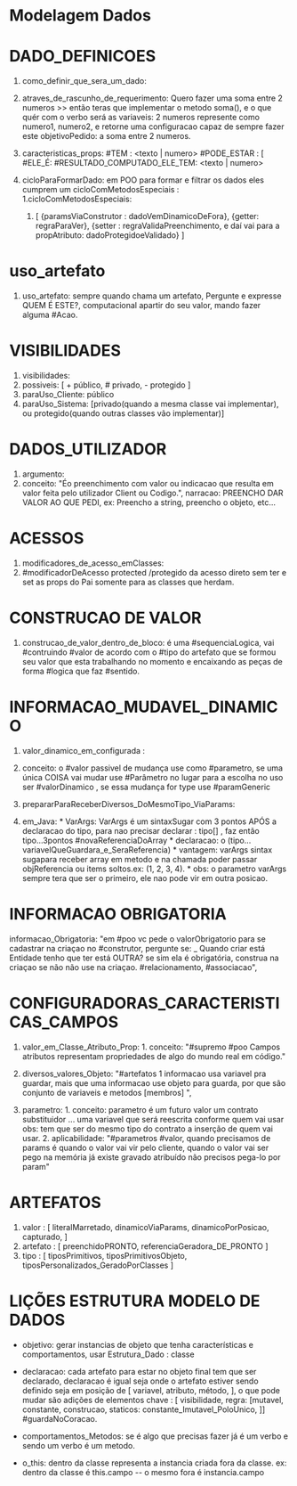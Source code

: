 # Modelagem Dados

# DADO_DEFINICOES
1. como_definir_que_sera_um_dado:
  1. atraves_de_rascunho_de_requerimento: Quero fazer uma soma entre 2 numeros >> então teras que implementar o metodo soma(), e o que quér com o verbo será as variaveis: 2 numeros represente como numero1, numero2, e retorne uma configuracao capaz de sempre fazer este objetivoPedido: a soma entre 2 numeros.

  2. caracteristicas_props:
    #TEM : <texto | numero>
    #PODE_ESTAR : <logico > [
    #ELE_É:  <enum>
    #RESULTADO_COMPUTADO_ELE_TEM: <texto | numero>

2. cicloParaFormarDado: em POO para formar e filtrar os dados eles cumprem um cicloComMetodosEspeciais :
  1.cicloComMetodosEspeciais:
    1. [
      {paramsViaConstrutor : dadoVemDinamicoDeFora},
      {getter: regraParaVer},
      {setter : regraValidaPreenchimento, e daí vai para a propAtributo: dadoProtegidoeValidado}
    ]


# uso_artefato
  1. uso_artefato: sempre quando chama um artefato, Pergunte e expresse QUEM É ESTE?, computacional apartir do seu valor, mando fazer alguma #Acao.


# VISIBILIDADES
1. visibilidades:
  1. possiveis: [ + público, # privado, - protegido ]
  2. paraUso_Cliente: público
  3. paraUso_Sistema: [privado(quando a mesma classe vai implementar), ou protegido(quando outras classes vão implementar)]


# DADOS_UTILIZADOR
1. argumento:
  1. conceito: "Éo preenchimento com valor ou indicacao que resulta em valor feita pelo utilizador Client ou Codigo.", narracao: PREENCHO DAR VALOR AO QUE PEDI, ex: Preencho a string, preencho o objeto, etc...

# ACESSOS
1. modificadores_de_acesso_emClasses:
  1. #modificadorDeAcesso protected /protegido da acesso direto sem ter e set as props do Pai somente para as classes que herdam.

# CONSTRUCAO DE VALOR
1. construcao_de_valor_dentro_de_bloco: é uma #sequenciaLogica, vai #contruindo #valor de acordo com o #tipo do artefato que se formou seu valor que esta trabalhando no momento e encaixando as peças de forma #logica que faz #sentido.


# INFORMACAO_MUDAVEL_DINAMICO
1. valor_dinamico_em_configurada :
  1. conceito:  o #valor passivel de mudança use como #parametro, se uma única COISA vai mudar use #Parâmetro no lugar para a escolha no uso  ser #valorDinamico ,  se essa mudança for type use #paramGeneric

1. prepararParaReceberDiversos_DoMesmoTipo_ViaParams:
  1. em_Java:
    * VarArgs: VarArgs é um sintaxSugar com 3 pontos APÓS a declaracao do tipo, para nao precisar declarar : tipo[] , faz então tipo...3pontos #novaReferenciaDoArray
    * declaracao: o (tipo... variavelQueGuardara_e_SeraReferencia)
    * vantagem: varArgs sintax sugapara receber array em metodo e na chamada poder passar objReferencia ou items soltos.ex: (1, 2, 3, 4).
    * obs: o parametro varArgs sempre tera que ser o primeiro, ele nao pode vir em outra posicao.


# INFORMACAO OBRIGATORIA
informacao_Obrigatoria: "em #poo vc pede o valorObrigatorio para se cadastrar na criaçao no #construtor, pergunte se: _ Quando criar está Entidade tenho que ter está OUTRA? se sim ela é obrigatória, construa na criaçao se não não use na criaçao. #relacionamento, #associacao",

# CONFIGURADORAS_CARACTERISTICAS_CAMPOS
  1. valor_em_Classe_Atributo_Prop:
    1. conceito: "#supremo #poo Campos atributos representam propriedades de algo do mundo real em código."
  1. diversos_valores_Objeto: "#artefatos 1 informacao usa variavel pra guardar, mais que uma informacao use objeto para guarda, por que são conjunto de variaveis e metodos [membros] ",

  2. parametro:
    1. conceito: parametro é um futuro valor um contrato substituidor ... uma variavel que será reescrita conforme quem vai usar obs: tem que ser do mesmo tipo do contrato a inserção de quem vai usar.
    2. aplicabilidade: "#parametros #valor, quando precisamos de params é quando o valor vai vir pelo cliente, quando o valor vai ser pego na memória já existe gravado atribuído não precisos pega-lo por param"

# ARTEFATOS
1. valor : [ literalMarretado, dinamicoViaParams, dinamicoPorPosicao, capturado,  ]
2. artefato : [ preenchidoPRONTO, referenciaGeradora_DE_PRONTO ]
3. tipo : [ tiposPrimitivos, tiposPrimitivosObjeto, tiposPersonalizados_GeradoPorClasses ]

# LIÇÕES ESTRUTURA MODELO DE DADOS

- objetivo: gerar instancias de objeto que tenha características e comportamentos, usar Estrutura_Dado : classe

- declaracao: cada artefato para estar no objeto final tem que ser declarado, declaracao é igual seja onde o artefato estiver sendo definido seja em posição de [ variavel, atributo, método, ], o que pode mudar são adições de elementos chave : [ visibilidade, regra: [mutavel, constante, construcao, staticos: constante_Imutavel_PoloUnico,  ]] #guardaNoCoracao.

- comportamentos_Metodos: se  é algo que precisas fazer já é um verbo e sendo um verbo é um metodo.

- o_this: dentro da classe representa a instancia criada fora da classe. ex: dentro da classe é this.campo -- o mesmo fora é instancia.campo



